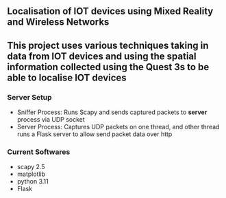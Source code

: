 ## Localisation of IOT devices using Mixed Reality and Wireless Networks
This project uses various techniques taking in data from IOT devices and using the spatial information collected using the Quest 3s to be able to localise IOT devices
---
### Server Setup
* Sniffer Process: Runs Scapy and sends captured packets to **server** process via UDP socket
* Server Process: Captures UDP packets on one thread, and other thread runs a Flask server to allow send packet data over http
### Current Softwares
- scapy 2.5
- matplotlib
- python 3.11
- Flask
